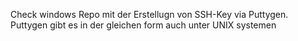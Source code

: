 Check windows Repo mit der Erstellugn von SSH-Key via Puttygen. Puttygen gibt es in der gleichen form auch unter UNIX systemen